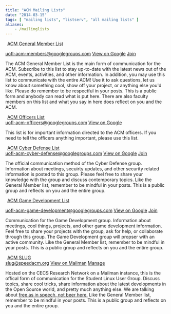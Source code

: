 ```yaml
---
title: "ACM Mailing Lists"
date: "2014-03-15"
tags: [ "mailing lists", "listserv", "all mailing lists" ]
aliases:
    - /mailinglists
---
```


<div class="well">
<legend><span class="glyphicon glyphicon-user"></span>&nbsp;<a href="/mailinglists/uofl-acm-members">ACM General Member List</a></legend>
<p>
<a href="mailto:uofl-acm-members@googlegroups.com" class="btn btn-info" title="Email this group">uofl-acm-members@googlegroups.com</a>
<a href="https://groups.google.com/forum/#!forum/uofl-acm-members" class="btn btn-primary" target="_blank" title="View group on Google"><i class="glyphicon glyphicon-comment"></i> View on Google</a>
<a href="https://groups.google.com/forum/#!forum/uofl-acm-members/join" target="_blank" title="Join the ACM Members Mailing List" class="btn btn-success"><i class="glyphicon glyphicon-envelope"></i> Join</a>
</p>
<p>The ACM General Member List is the main form of communication for the ACM. Subscribe to this list to stay up-to-date with the latest news out of the ACM, events, activities, and other information. In addition, you may use this list to communicate with the entire ACM! Use it to ask questions, let us know about something cool, show off your project, or anything else you'd like. Please do remember to be respectful in your posts. This is a public form and anybody can read what is put here. There are also faculty members on this list and what you say in here does reflect on you and the ACM.</p>
</div>

<div class="well">
<p>
<legend><span class="glyphicon glyphicon-lock"></span>&nbsp;<a href="/mailinglists/uofl-acm-officers">ACM Officers List</a></legend>
<a href="mailto:uofl-acm-officers@googlegroups.com" class="btn btn-info" title="Email this group">uofl-acm-officers@googlegroups.com</a>
<a href="https://groups.google.com/forum/#!forum/uofl-acm-officers" class="btn btn-primary" target="_blank" title="View group on Google"><i class="glyphicon glyphicon-comment"></i> View on Google</a>
</p>
<p>This list is for important information directed to the ACM officers. If you need to tell the officers anything important, please use this list.</p>
</div>

<div class="well">
<p>
<legend><span class="glyphicon glyphicon-road"></span>&nbsp;<a href="/mailinglists/uofl-acm-cyber-defense">ACM Cyber Defense List</a></legend>
<a href="mailto:uofl-acm-cyber-defense@googlegroups.com" class="btn btn-info" title="Email this group">uofl-acm-cyber-defense@googlegroups.com</a>
<a href="https://groups.google.com/forum/#!forum/uofl-acm-cyber-defense" class="btn btn-primary" target="_blank" title="View group on Google"><i class="glyphicon glyphicon-comment"></i> View on Google</a>
<a href="https://groups.google.com/forum/#!forum/uofl-acm-cyber-defense/join" target="_blank" title="Join the Cyber Defense Mailing List" class="btn btn-success"><i class="glyphicon glyphicon-envelope"></i> Join</a>
</p>
<p>The official communication method of the Cyber Defense group. Information about meetings, secuirty updates, and other security related information is posted to this group. Please feel free to share your knowledge with the group and discuss contemporary topics. Like the General Member list, remember to be mindful in your posts. This is a public group and reflects on you and the entire group.</p>
</div>

<div class="well">
<legend><span class="glyphicon glyphicon-road"></span>&nbsp;<a href="/mailinglists/uofl-acm-game-development">ACM Game Development List</a></legend>
<p>
<a href="mailto:uofl-acm-game-development@googlegroups.com" class="btn btn-info" title="Email this group">uofl-acm-game-development@googlegroups.com</a>
<a href="https://groups.google.com/forum/#!forum/uofl-acm-game-development" class="btn btn-primary" target="_blank" title="View group on Google"><i class="glyphicon glyphicon-comment"></i> View on Google</a>
<a href="https://groups.google.com/forum/#!forum/uofl-acm-game-development/join" target="_blank" title="Join the Game Development Mailing List" class="btn btn-success"><i class="glyphicon glyphicon-envelope"></i> Join</a>
</p>
<p>Communication for the Game Development group. Information about meetings, cool things, projects, and other game development information. Feel free to share your projects with the group, ask for help, or collaborate through this group. The Game Development group will propser with an active community. Like the General Member list, remember to be mindful in your posts. This is a public group and reflects on you and the entire group.</p>
</div>

<div class="well">
<p>
<legend><span class="glyphicon glyphicon-gift"></span>&nbsp;<a href="/mailinglists/slug">ACM SLUG</a></legend>
<a href="mailto:slug@speedacm.org" class="btn btn-info" title="Email this group">slug@speedacm.org</a>
<a href="http://lists.speedacm.org/pipermail/slug/" class="btn btn-primary" target="_blank" title="View archives on Mailman"><i class="glyphicon glyphicon-comment"></i> View on Mailman</a>
<a href="http://lists.speedacm.org/listinfo/slug/" target="_blank" title="Manage subscription to SLUG Mailing List" class="btn btn-success"><i class="glyphicon glyphicon-envelope"></i> Manage</a>
</p>
<p>Hosted on the CECS Research Network on a Mailman instance, this is the offical form of communication for the Student Linux User Group. Discuss topics, share cool tricks, share information about the latest developments in the Open Source world, and pretty much anything else. We are talking about <a href="https://en.wikipedia.org/wiki/Gratis_versus_libre" target="_blank">free as in speech, not beer here.</a> Like the General Member list, remember to be mindful in your posts. This is a public group and reflects on you and the entire group.</p>
</div>
